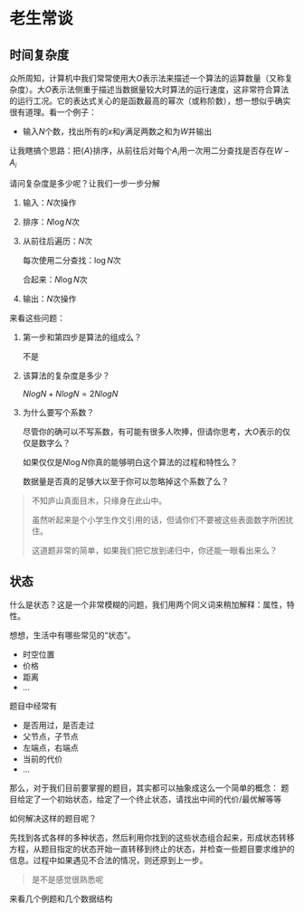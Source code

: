 # 老生常谈

## 时间复杂度

众所周知，计算机中我们常常使用大$O$表示法来描述一个算法的运算数量（又称复杂度）。大$O$表示法侧重于描述当数据量较大时算法的运行速度，这非常符合算法的运行工况。它的表达式关心的是函数最高的幂次（或称阶数），想一想似乎确实很有道理。看一个例子：

- 输入$N$个数，找出所有的$x$和$y$满足两数之和为$W$并输出

让我瞎搞个思路：把$\{ A \}$排序，从前往后对每个$A_i$用一次用二分查找是否存在$W-A_i$

请问复杂度是多少呢？让我们一步一步分解



1. 输入：$N$次操作

2. 排序：$N\log N$次

3. 从前往后遍历：$N$次

   每次使用二分查找：$\log N$次

   合起来：$N\log N$次

4. 输出：$N$次操作



来看这些问题：

1. 第一步和第四步是算法的组成么？

   不是

2. 该算法的复杂度是多少？

   $Nlog N + Nlog N = 2NlogN$

3. 为什么要写个系数？

   尽管你的确可以不写系数，有可能有很多人吹捧，但请你思考，大$O$表示的仅仅是数字么？

   如果仅仅是$N \log N$你真的能够明白这个算法的过程和特性么？

   数据量是否真的足够大以至于你可以忽略掉这个系数了么？

   


> 不知庐山真面目木，只缘身在此山中。
>
> 虽然听起来是个小学生作文引用的话，但请你们不要被这些表面数字所困扰住。
>
> 这道题非常的简单，如果我们把它放到递归中，你还能一眼看出来么？



## 状态

什么是状态？这是一个非常模糊的问题，我们用两个同义词来稍加解释：属性，特性。

想想，生活中有哪些常见的“状态”。

- 时空位置
- 价格
- 距离
- ...

题目中经常有

- 是否用过，是否走过
- 父节点，子节点
- 左端点，右端点
- 当前的代价
- ...



那么，对于我们目前要掌握的题目，其实都可以抽象成这么一个简单的概念：
题目给定了一个初始状态，给定了一个终止状态，请找出中间的代价/最优解等等



如何解决这样的题目呢？

先找到各式各样的多种状态，然后利用你找到的这些状态组合起来，形成状态转移方程，从题目指定的状态开始一直转移到终止的状态，并检查一些题目要求维护的信息。过程中如果遇见不合法的情况，则还原到上一步。

> 是不是感觉很熟悉呢



来看几个例题和几个数据结构



